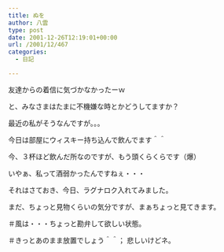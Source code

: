 ```yaml
---
title: ぬを
author: 八雲
type: post
date: 2001-12-26T12:19:01+00:00
url: /2001/12/467
categories:
  - 日記

---
```

友達からの着信に気づかなかったーｗ
  
と、みなさまはたまに不機嫌な時とかどうしてますか？
  
最近の私がそうなんですが。。。

今日は部屋にウィスキー持ち込んで飲んでます＾＾
  
今、３杯ほど飲んだ所なのですが、もう頭くらくらです（爆）
  
いやぁ、私って酒弱かったんですねぇ・・・

それはさておき、今日、ラグナロク入れてみました。
  
まだ、ちょっと見物くらいの気分ですが、まぁちょっと見てきます。
  
＃風は・・・ちょっと勘弁して欲しい状態。
  
＃きっとあのまま放置でしょう＾＾； 悲しいけどネ。